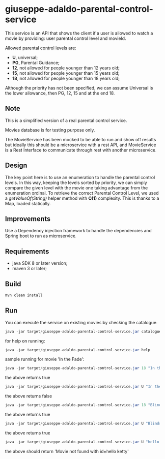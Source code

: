 # giuseppe-adaldo-parental-control-service

This service is an API that shows the client if a user is allowed to watch a movie by providing:
user parental control level and movieId.

Allowed parental control levels are:

- __U__, universal;
- __PG__, Parental Guidance;
- __12__, not allowed for people younger than 12 years old;
- __15__, not allowed for people younger than 15 years old;
- __18__, not allowed for people younger than 18 years old;

Although the priority has not been specified, we can assume Universal is the lower allowance, then PG, 12, 15 and at 
the end 18.

Note
---
This is a simplified version of a real parental control service.

Movies database is for testing purpose only.

The MovieService has been mocked to be able to run and show off results but ideally this should be a microservice 
with a rest API, and MovieService is a Rest Interface to communicate through rest with another microservice.

Design
---
The key point here is to use an enumeration to handle the parental control levels. In this way, keeping the levels 
sorted by priority, we can simply compare the given level with the movie one taking advantage from the enumeration 
ordinal. 
To retrieve the correct Parental Control Level, we used a _getValueOf(String)_ helper method with __O(1)__ 
complexity. This is thanks to a Map, loaded statically.


Improvements
---
Use a Dependency injection framework to handle the dependencies and Spring boot to run as microservice.

Requirements
---

- java SDK 8 or later version;
- maven 3 or later;

Build
---

```bash
mvn clean install
```

Run
---
You can execute the service on existing movies by checking the catalogue:
```java
java -jar target/giuseppe-adaldo-parental-control-service.jar catalogue 
```

for help on running:
```java
java -jar target/giuseppe-adaldo-parental-control-service.jar help 
``` 

sample running for movie 'In the Fade':
```java
java -jar target/giuseppe-adaldo-parental-control-service.jar 18 "In the Fade" 
``` 
the above returns true

```java
java -jar target/giuseppe-adaldo-parental-control-service.jar U "In the Fade" 
``` 
the above returns false

```java
java -jar target/giuseppe-adaldo-parental-control-service.jar 18 "Blindspotting" 
``` 
the above returns true

```java
java -jar target/giuseppe-adaldo-parental-control-service.jar U "Blindspotting" 
``` 
the above returns true

```java
java -jar target/giuseppe-adaldo-parental-control-service.jar U "hello ketty" 
``` 
the above should return 'Movie not found with id=hello ketty'
